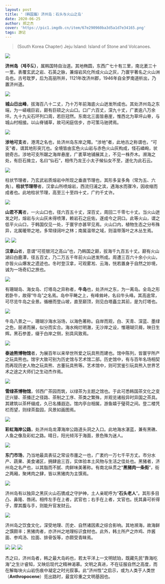 ```yaml
---
layout: post
title: '（韩国篇）济州岛：石头与火山之岛'
date: 2020-06-25
author: 郑之杰
cover: 'https://pic1.imgdb.cn/item/67e290960ba3d5a1d7e34165.png'
tags: 游记
---
```


> (South Korea Chapter) Jeju Island: Island of Stone and Volcanoes.

![](https://pic1.imgdb.cn/item/67e290960ba3d5a1d7e34165.png)

**济州岛（제주도）**，属韩国特自治道。其地椭圆，东西广七十有三里，南北袤三十一里。表覆玄武之岩、石英之脉，兼熔岩风化所成火山之灰，乃寰宇著名之火山洲岛也。古号耽罗，后为高丽所并，1121年改济州郡，1946年自全罗南道析出，乃置济州道。

![](https://pic1.imgdb.cn/item/67dc141088c538a9b5c2111a.png)

**城山日出峰**，拔海百八十二丈，乃十万年前海底火山迸发所成也。其处济州岛之东端，为一嵯峨巨岩，巅有巨硕之火山口。口广六百丈，深九十丈，广袤逾八万余坪。九十九尖石环列口周，若巨冠然。东南北三面皆悬崖，惟西北为草坪山脊，与城山村相接。以山脊铺草，故可闲庭信步，亦可策马驰骋焉。

![](https://pic1.imgdb.cn/item/67dc06e588c538a9b5c20e10.png)

**涉地可支**者，港湾之名也，处济州岛东岸之陬。“涉地”者，此地古之称谓也，“可支”者，谓其地形突兀也。全境皆由玄色火山岩与赤色火山灰构成，怪石嶙峋，状貌奇古。涉地可支所踞之海岸悬崖，广袤草地铺展其上，不见一株乔木。濒海之处，有巨石耸立，名曰“仙石”，相传乃龙王小太子候仙女不至，遂化为此石云。

![](https://pic1.imgdb.cn/item/67dc081388c538a9b5c20e62.png)

柱状节理者，乃玄武岩质熔岩中所现之垂直节理也，其形多呈多角（常为五、六角）。**柱状节理带**者，汉拿山所喷熔岩，西流归浦之滨，遇海水而骤冷，因收缩而成者也。此地柱状节理，高至三十至四十丈，广约千丈许。

![](https://pic1.imgdb.cn/item/67dc08f588c538a9b5c20e89.png)

**山君不离**者，一火山口也，径六百五十丈，深百丈，周回二千零七十丈。当火山迸发之时，熔岩与火山灰未得喷薄，赖岩石之庇佑，遂成今之洞口。此等火山，谓之低平火山口，于韩国仅见一处，于寰宇亦甚罕见焉。火山口内，植物生态之分布殊异，北属暖带之地，多常绿阔叶之林；南属温带之域，则温带落叶之木丛生焉。

![](https://pic1.imgdb.cn/item/67dac97288c538a9b5c115a5.jpg)
![](https://pic1.imgdb.cn/item/67dac9ff88c538a9b5c115c2.png)

**汉拿山**者，意谓“可揽银河之高山”也，乃韩国之巅，拔海千九百五十丈。巅有火山湖曰白鹿潭，径五百丈，乃二万五千年前火山迸发所成。周遭三百六十余小火山，亦皆火山爆发之遗迹也。冬时登汉拿，可观雾凇、云海，恍若置身于自然之妙境，诚为一场奇幻之旅也。

![](https://pic1.imgdb.cn/item/67dc0b6f88c538a9b5c20f1e.png)

有珊瑚岛、海女岛、灯塔岛之异称者，**牛岛**也，处济州之东，为一离岛。全岛之形若卧牛，故得“牛岛”之名焉。岛中平畴之上，有峰耸峙，名曰牛头峰。其高逾常，可尽览牛岛之全景。循栅而登山坡，直至巅顶，则见白塔矗立其前，是为灯塔也。

![](https://pic1.imgdb.cn/item/67dc0cf288c538a9b5c20f5c.png)

牛岛八景之一，珊瑚沙海水浴场，以海色著称。自岸而观，白、天青、深蓝、墨绿之色，层递而展，似分而实合。海水绚烂明澈，无沙岸之设，惟珊瑚贝屑，映日生辉。黑石参差，缀于白岸之侧，别具风致焉。

![](https://pic1.imgdb.cn/item/67dc0da988c538a9b5c20f76.png)

**泰迪熊博物馆**者，为展百年以来举世所爱之玩具熊而建也。馆中陈列，皆寰宇所产之玩具熊也。馆宇大致可别为历史馆与艺术馆二部。历史馆中，有与百年名场相契而再现历史人物之玩具熊、古董玩具熊等。艺术馆中，则可赏鉴引玩具熊入世界艺术之途之大师们之生动杰作焉。

![](https://pic1.imgdb.cn/item/67dabe8b88c538a9b5c11171.png)

**雪绿茶博物馆**，邻西广茶园而筑，以绿茶为主题之馆也。于此可悉韩国茶文化之变迁兴替、茶播迁之径路、茶制之工序、茶类之繁殊，并观览诸般异时异国之茶具。其建筑以茶杯缀成，久已名播遐迩。馆内亭台相属，游鱼嬉于璧荷之间。登二楼凭栏而望，则绿茶盈园，风景如画图焉。

![](https://pic1.imgdb.cn/item/67dabfca88c538a9b5c111c8.png)

**彩虹海岸公路**，处济州岛龙潭海岸公路道头洞之入口。此地海水湛蓝，兼有黑礁、人鱼之像及彩虹之路。晴日，阳光倾泻于海面，景色殊为迷人。

![](https://pic1.imgdb.cn/item/67dc0eb988c538a9b5c20fa2.png)

**东门市场**，乃当地最具表征之常设市廛之一也，广袤约一万七千平方丈。市分水产、蔬果、美食诸区，拥肆逾三百，实体验本土风物与生活之佳处也。黑猪者，济州岛之名产也，以其脂而不腻、肉鲜味美著称。有南北纵贯之“**黑猪肉一条街**”，街之两厢，聚烤肉之肆，皆以黑猪肉为主馔焉。

![](https://pic1.imgdb.cn/item/67dac5ae88c538a9b5c11479.png)

济州岛有以独异之黑灰火山石镌成之守护神，土人亲昵呼为“**石头老人**”。其形多目凸、鼻隆、唇闭。相传左手在上者，武官也；右手在上者，文官也。抚其鼻可祈得子，摩其腹与手，则能升官发财云。

![](https://pic1.imgdb.cn/item/67dac6ea88c538a9b5c114ab.png)

济州岛之饮食文化，深受地理、历史、自然诸因素之综合影响。其地濒海，故海鲜之馔颇丰；黑猪肉者，亦济州之地理标识食材也。此外，韩土所产之炸鸡、炸酱面、参鸡汤、拉面、排骨饭等，亦颇受青睐焉。

![](https://pic1.imgdb.cn/item/67dc11c688c538a9b5c2103a.png)
![](https://pic1.imgdb.cn/item/67dc125488c538a9b5c2108c.png)
![](https://pic1.imgdb.cn/item/67dc12ee88c538a9b5c210cd.png)

杰之曰，济州岛者，韩之最大岛屿也，若太平洋上一文明琥珀，既藏先民“靠海吃海”之生计睿知，又映后现代之精神渴慕。文明之真进，不在征服自然之高度，而在解每块火山岩伤痕中凝定之时光叙事。此“济州性”之启示，或为人类于人类世（**Anthropocene**）觅出路时，最宜珍重之文明基因也。